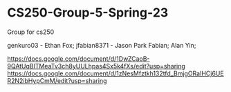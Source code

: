 # CS250-Group-5-Spring-23
Group for cs250

genkuro03 - Ethan Fox; 
jfabian8371 - Jason Park Fabian; 
Alan Yin; 

https://docs.google.com/document/d/1DwZCaoB-9QAtUqBlTMeaTv3ch8yUULhpas4Sx5k4fXs/edit?usp=sharing
https://docs.google.com/document/d/1zNesMfztkh132tfd_BmjgORaIHCj6UER2N2ibHypCmM/edit?usp=sharing

